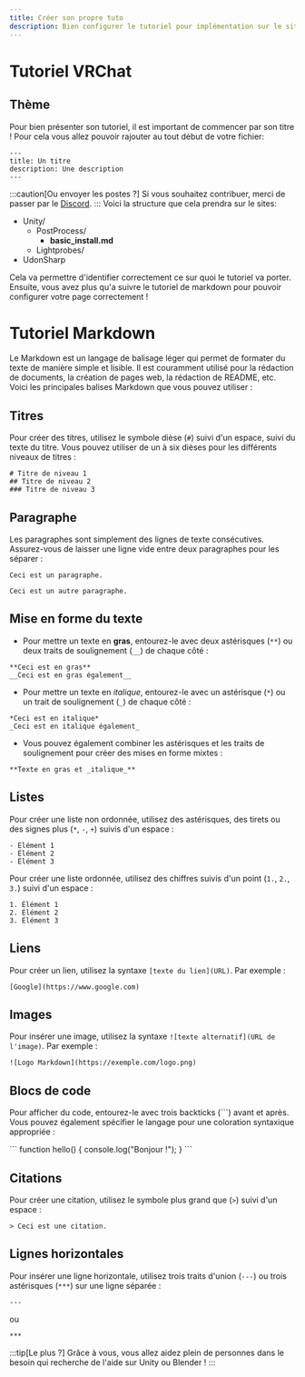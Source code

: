 ```yaml
---
title: Créer son propre tuto
description: Bien configurer le tutoriel pour implémentation sur le site de vrchat france
---
```


# Tutoriel VRChat

## Thème

Pour bien présenter son tutoriel, il est important de commencer par son titre ! Pour cela vous allez pouvoir rajouter au tout début de votre fichier: 

```
---
title: Un titre
description: Une description
---
```

:::caution[Ou envoyer les postes ?]
Si vous souhaitez contribuer, merci de passer par le [Discord](https://discord.gg/vrchatfrance).
:::
Voici la structure que cela prendra sur le sites:

   <FileTree>

   - Unity/
     - PostProcess/
       - **basic_install.md**
     - Lightprobes/
   - UdonSharp

   </FileTree>


Cela va permettre d'identifier correctement ce sur quoi le tutoriel va porter. Ensuite, vous avez plus qu'a suivre le tutoriel de markdown pour pouvoir configurer votre page correctement ! 


# Tutoriel Markdown

Le Markdown est un langage de balisage léger qui permet de formater du texte de manière simple et lisible. Il est couramment utilisé pour la rédaction de documents, la création de pages web, la rédaction de README, etc. Voici les principales balises Markdown que vous pouvez utiliser :

## Titres

Pour créer des titres, utilisez le symbole dièse (`#`) suivi d'un espace, suivi du texte du titre. Vous pouvez utiliser de un à six dièses pour les différents niveaux de titres :

```
# Titre de niveau 1
## Titre de niveau 2
### Titre de niveau 3
```

## Paragraphe

Les paragraphes sont simplement des lignes de texte consécutives. Assurez-vous de laisser une ligne vide entre deux paragraphes pour les séparer :

```
Ceci est un paragraphe.

Ceci est un autre paragraphe.
```

## Mise en forme du texte

- Pour mettre un texte en **gras**, entourez-le avec deux astérisques (`**`) ou deux traits de soulignement (`__`) de chaque côté :

```
**Ceci est en gras**
__Ceci est en gras également__
```

- Pour mettre un texte en *italique*, entourez-le avec un astérisque (`*`) ou un trait de soulignement (`_`) de chaque côté :

```
*Ceci est en italique*
_Ceci est en italique également_
```

- Vous pouvez également combiner les astérisques et les traits de soulignement pour créer des mises en forme mixtes :

```
**Texte en gras et _italique_**
```

## Listes

Pour créer une liste non ordonnée, utilisez des astérisques, des tirets ou des signes plus (`*`, `-`, `+`) suivis d'un espace :

```
- Élément 1
- Élément 2
- Élément 3
```

Pour créer une liste ordonnée, utilisez des chiffres suivis d'un point (`1.`, `2.`, `3.`) suivi d'un espace :

```
1. Élément 1
2. Élément 2
3. Élément 3
```

## Liens

Pour créer un lien, utilisez la syntaxe `[texte du lien](URL)`. Par exemple :

```
[Google](https://www.google.com)
```

## Images

Pour insérer une image, utilisez la syntaxe `![texte alternatif](URL de l'image)`. Par exemple :

```
![Logo Markdown](https://exemple.com/logo.png)
```

## Blocs de code

Pour afficher du code, entourez-le avec trois backticks (```) avant et après. Vous pouvez également spécifier le langage pour une coloration syntaxique appropriée :

\```
function hello() {
    console.log("Bonjour !");
}
\```

## Citations

Pour créer une citation, utilisez le symbole plus grand que (`>`) suivi d'un espace :

```
> Ceci est une citation.
```

## Lignes horizontales

Pour insérer une ligne horizontale, utilisez trois traits d'union (`---`) ou trois astérisques (`***`) sur une ligne séparée :

```
---
```

ou

```
***
```

:::tip[Le plus ?]
Grâce à vous, vous allez aidez plein de personnes dans le besoin qui recherche de l'aide sur Unity ou Blender ! 
:::